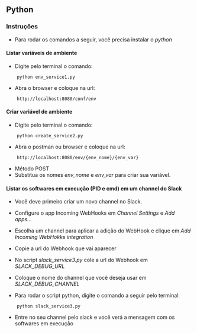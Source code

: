 ## Python

### Instruções

- Para rodar os comandos a seguir, você precisa instalar o *python*

#### Listar variáveis de ambiente

- Digite pelo terminal o comando:

```
    python env_service1.py
```

- Abra o browser e coloque na url:

```
    http://localhost:8080/conf/env
```

#### Criar variável de ambiente

- Digite pelo terminal o comando:

```
    python create_service2.py
```

- Abra o postman ou browser e coloque na url:

```
    http://localhost:8080/env/{env_nome}/{env_var}
```

- Método POST
- Substitua os nomes *env_nome* e *env_var* para criar sua variável.

#### Listar os softwares em execução (PID e cmd) em um channel do Slack

- Você deve primeiro criar um novo channel no Slack.
- Configure o app Incoming WebHooks em *Channel Settings* e *Add apps...*
- Escolha um channel para aplicar a adição do WebHook e clique em *Add Incoming WebHokks integration*
- Copie a url do Webhook que vai aparecer
- No script *slack_service3.py* cole a url do Webhook em *SLACK_DEBUG_URL*
- Coloque o nome do channel que você deseja usar em *SLACK_DEBUG_CHANNEL*

- Para rodar o script python, digite o comando a seguir pelo terminal:

```
    python slack_service3.py
```

- Entre no seu channel pelo slack e você verá a mensagem com os softwares em execução